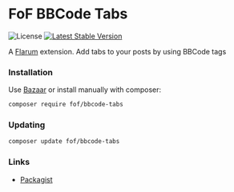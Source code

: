 # FoF BBCode Tabs

![License](https://img.shields.io/badge/license-MIT-blue.svg) [![Latest Stable Version](https://img.shields.io/packagist/v/fof/bbcode-tabs.svg)](https://packagist.org/packages/fof/bbcode-tabs)

A [Flarum](http://flarum.org) extension. Add tabs to your posts by using BBCode tags

### Installation

Use [Bazaar](https://discuss.flarum.org/d/5151-flagrow-bazaar-the-extension-marketplace) or install manually with composer:

```sh
composer require fof/bbcode-tabs
```

### Updating

```sh
composer update fof/bbcode-tabs
```

### Links

- [Packagist](https://packagist.org/packages/fof/bbcode-tabs)
